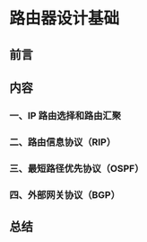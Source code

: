 # 路由器设计基础

## 前言

## 内容

### 一、IP 路由选择和路由汇聚

### 二、路由信息协议（RIP）

### 三、最短路径优先协议（OSPF）

### 四、外部网关协议（BGP）

## 总结